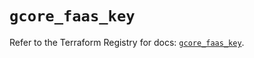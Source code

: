# `gcore_faas_key`

Refer to the Terraform Registry for docs: [`gcore_faas_key`](https://registry.terraform.io/providers/g-core/gcore/0.31.1/docs/resources/faas_key).
